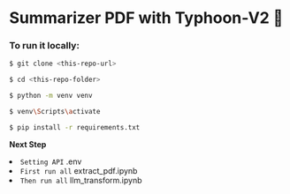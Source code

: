 # Summarizer PDF with Typhoon-V2 🚁

### To run it locally:

   ```bash
   $ git clone <this-repo-url>

   $ cd <this-repo-folder>

   $ python -m venv venv

   $ venv\Scripts\activate

   $ pip install -r requirements.txt
   ```
<p><b>Next Step</b>
  <li><code>Setting API</code> .env</li>
  <li><code>First run all</code> extract_pdf.ipynb</li>
  <li><code>Then run all</code> llm_transform.ipynb</li>
</p>

